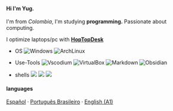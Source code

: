 #### Hi I'm Yug.

<p>I'm from <i>Colombia</i>, I'm studying <strong>programming.</strong> Passionate about computing.</p>
<p>I optimize laptops/pc with <strong><a href="https://www.hoptodesk.com/">HopTopDesk</a></strong> </p>

- OS 
![Windows](http://img.shields.io/badge/Windows-0078D6?style=flat-square&logo=windows&logoColor=ffffff)
![ArchLinux](http://img.shields.io/badge/ArchLinux-0078D6?style=flat-square&logo=archlinux&logoColor=ffffff)

- Use-Tools
![Vscodium](https://img.shields.io/badge/VSCodium-informational?style=flat&logo=visual-studio-code&logoColor=white&color=0078D6)
![VirtualBox](https://img.shields.io/badge/VirtualBox-informational?style=flat&logo=virtualbox&logoColor=white&color=0078D6)
![Markdown](https://img.shields.io/badge/Markdown-informational?style=flat&logo=markdown&logoColor=white&color=000000)
![Obsidian](https://img.shields.io/badge/Obsidian-informational?style=flat&logo=obsidian&logoColor=white&color=AB47BC)

- shells 
<img src="https://img.shields.io/badge/Powershell-informational?style=flat&logo=powershell&logoColor=white&color=4167F4"/> </a>
<img src="https://img.shields.io/badge/Bash-informational?style=flat&logo=gnu-bash&logoColor=white&color=000000"/> </a>
<img src="https://img.shields.io/badge/WindowsTerminal-informational?style=flat&logo=windowsterminal&logoColor=white&color=000000"/> </a>


#### languages
<a href="/docs/readme_es.md">Español</a>
·
<a href="/docs/readme_pt-BR.md">Português Brasileiro</a>
·
<a href="/docs/readme_en.md">English (A1)</a>
